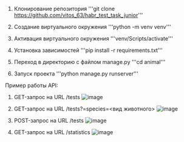 1. Клонирование репозитория
   '''git clone https://github.com/vitos_63/habr_test_task_junior'''

2. Создание виртуального окружения
   '''python -m venv venv'''

3. Активация виртуального окружения
   '''venv/Scripts/activate'''

4. Установка зависимостей
   '''pip install -r requirements.txt'''

5. Переход в директорию с файлом manage.py
   '''cd animal'''

6. Запуск проекта
   '''python manage.py runserver'''

Пример работы API:
1. GET-запрос на URL /tests
![image](https://github.com/user-attachments/assets/bcef554f-9017-447b-bdc6-261c3fbd7e0c)

2. GET-запрос на URL /tests?=species=<вид животного>
![image](https://github.com/user-attachments/assets/8b6e9743-7a58-46bc-ac69-6fc2908370e8)

3. POST-запрос на URL /tests
![image](https://github.com/user-attachments/assets/5d491519-9fef-431a-8829-3f8e28605278)

4. GET-запрос на URL /statistics
![image](https://github.com/user-attachments/assets/93f0c827-c04c-42c5-9a78-f173ae90e7cf)

